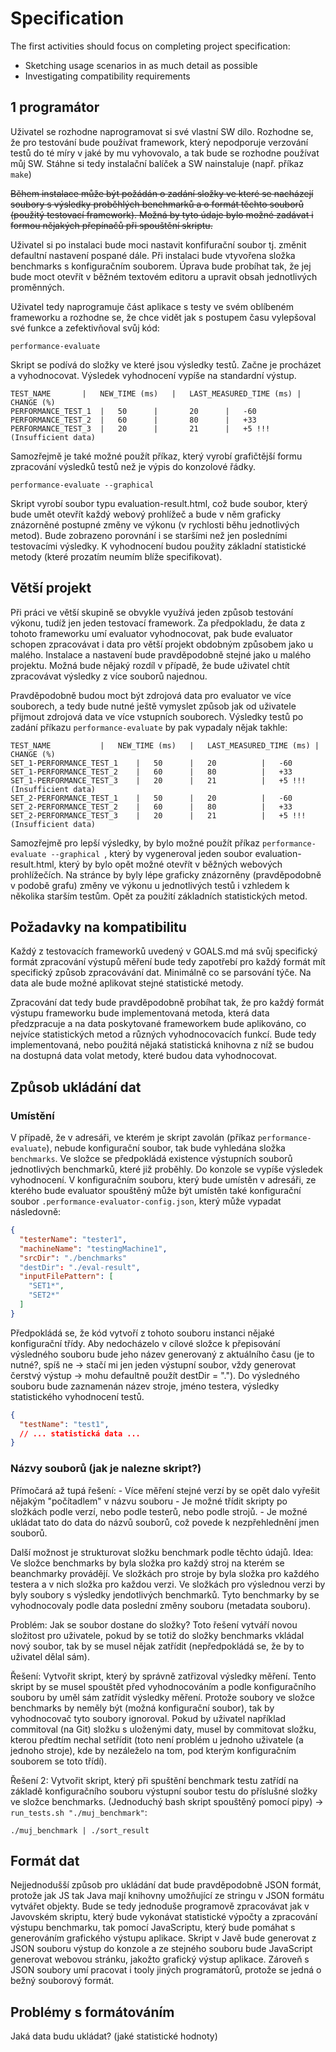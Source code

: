 # Specification

The first activities should focus on completing project specification:

- Sketching usage scenarios in as much detail as possible
- Investigating compatibility requirements

## 1 programátor
Uživatel se rozhodne naprogramovat si své vlastní SW dílo.
Rozhodne se, že pro testování bude používat framework, který nepodporuje verzování testů do té míry v jaké by mu vyhovovalo,
a tak bude se rozhodne používat můj SW.
Stáhne si tedy instalační balíček a SW nainstaluje (např. příkaz ```make```)


~~Během instalace může být požádán o zadání složky ve které se nacházejí soubory s výsledky proběhlých benchmarků a o formát těchto souborů (použitý testovací framework). Možná by tyto údaje bylo možné zadávat i formou nějakých přepínačů při spouštění skriptu.~~

Uživatel si po instalaci bude moci nastavit konfifurační soubor tj. změnit defaultní nastavení pospané dále. Při instalaci bude vtyvořena složka benchmarks s konfiguračním souborem. Úprava bude probíhat tak, že jej bude moct otevřít v běžném textovém editoru a upravit obsah jednotlivých proměnných.

Uživatel tedy naprogramuje část aplikace s testy ve svém oblíbeném frameworku a rozhodne se, že chce vidět jak s postupem času vylepšoval
své funkce a zefektivňoval svůj kód:
```
performance-evaluate
```
Skript se podívá do složky ve které jsou výsledky testů. Začne je procházet a vyhodnocovat. Výsledek vyhodnocení vypíše na standardní
výstup.

	TEST_NAME		|	NEW_TIME (ms)	|	LAST_MEASURED_TIME (ms)	|	CHANGE (%)
	PERFORMANCE_TEST_1	|	50		|		20		|	-60
	PERFORMANCE_TEST_2	|	60		|		80		|	+33
	PERFORMANCE_TEST_3	|	20		|		21		|	+5 !!! (Insufficient data)

Samozřejmě je také možné použít příkaz, který vyrobí grafičtější formu zpracování výsledků testů než je výpis do konzolové řádky.

```
performance-evaluate --graphical
```
Skript vyrobí soubor typu evaluation-result.html, což bude soubor, který bude umět otevřít každý webový prohlížeč a bude v něm graficky
znázorněné postupné změny ve výkonu (v rychlosti běhu jednotlivých metod). Bude zobrazeno porovnání i se staršími než jen posledními
testovacími výsledky. K vyhodnocení budou použity základní statistické metody (které prozatím neumím blíže specifikovat).


## Větší projekt
Při práci ve větší skupině se obvykle využívá jeden způsob testování výkonu, tudíž jen jeden testovací framework. Za předpokladu, že data z tohoto frameworku umí evaluator vyhodnocovat, pak bude evaluator schopen zpracovávat i data pro větší projekt obdobným způsobem jako u malého.
Instalace a nastavení bude pravděpodobně stejné jako u malého projektu. Možná bude nějaký rozdíl v případě, že bude uživatel chtít zpracovávat výsledky z více souborů najednou.

Pravděpodobně budou moct být zdrojová data pro evaluator ve více souborech, a tedy bude nutné ještě vymyslet způsob jak od uživatele přijmout zdrojová data ve více vstupních souborech. Výsledky testů po zadání příkazu ```performance-evaluate``` by pak vypadaly nějak takhle:

	TEST_NAME			|	NEW_TIME (ms)	|	LAST_MEASURED_TIME (ms)	|	CHANGE (%)
	SET_1-PERFORMANCE_TEST_1	|	50		|	20			|	-60
	SET_1-PERFORMANCE_TEST_2	|	60		|	80			|	+33
	SET_1-PERFORMANCE_TEST_3	|	20		|	21			|	+5 !!! (Insufficient data)
	SET_2-PERFORMANCE_TEST_1	|	50		|	20			|	-60
	SET_2-PERFORMANCE_TEST_2	|	60		|	80			|	+33
	SET_2-PERFORMANCE_TEST_3	|	20		|	21			|	+5 !!! (Insufficient data)

Samozřejmě pro lepší výsledky, by bylo možné použít příkaz ```performance-evaluate --graphical ```, který by vygeneroval jeden soubor 
evaluation-result.html, který by bylo opět možné otevřít v běžných webových prohlížečích. Na stránce by byly lépe graficky znázorněny
(pravděpodobně v podobě grafu) změny ve výkonu u jednotlivých testů i vzhledem k několika starším testům. Opět za použití základních 
statistických metod. 

## Požadavky na kompatibilitu
Každý z testovacích frameworků uvedený v GOALS.md má svůj specifický formát zpracování výstupů měření bude tedy zapotřebí pro každý formát mít specifický způsob zpracovávání dat. Minimálně co se parsování týče. Na data ale bude možné aplikovat stejné statistické metody.

Zpracování dat tedy bude pravděpodobně probíhat tak, že pro každý formát výstupu frameworku bude implementovaná metoda, která data předzpracuje a na data poskytované frameworkem bude aplikováno, co nejvíce statistických metod a různých vyhodnocovacích funkcí. Bude tedy implementovaná, nebo použitá nějaká statistická knihovna z níž se budou na dostupná data volat metody, které budou data vyhodnocovat.

## Způsob ukládání dat
### Umístění
V případě, že v adresáři, ve kterém je skript zavolán (příkaz `performance-evaluate`), nebude konfigurační soubor, tak bude vyhledána složka `benchmarks`. Ve složce se předpokládá existence výstupních souborů jednotlivých benchmarků, které již proběhly. Do konzole se vypíše výsledek vyhodnocení.
V konfiguračním souboru, který bude umístěn v adresáři, ze kterého bude evaluator spouštěný může být umístěn také konfigurační soubor `.performance-evaluator-config.json`, který může vypadat následovně:
```json
{
  "testerName": "tester1",
  "machineName": "testingMachine1",
  "srcDir": "./benchmarks"
  "destDir": "./eval-result",
  "inputFilePattern": [
    "SET1*",
	"SET2*"
  ]
}
```
Předpokládá se, že kód vytvoří z tohoto souboru instanci nějaké konfigurační třídy. Aby nedocházelo v cílové složce k přepisování výsledného souboru bude jeho název generovaný z aktuálního času (je to nutné?, spíš ne -> stačí mi jen jeden výstupní soubor, vždy generovat čerstvý výstup -> mohu defaultně použít destDir = ".").
Do výsledného souboru bude zaznamenán název stroje, jméno testera, výsledky statistického vyhodnocení testů.
```json
{
  "testName": "test1",
  // ... statistická data ...
}
```

### Názvy souborů (jak je nalezne skript?)
Přímočará až tupá řešení:
	- Více měření stejné verzí by se opět dalo vyřešit nějakým "počítadlem" v názvu souboru
	- Je možné třídit skripty po složkách podle verzí, nebo podle testerů, nebo podle strojů.
	- Je možné ukládat tato do data do názvů souborů, což povede k nezpřehlednění jmen souborů.

Další možnost je strukturovat složku benchmark podle těchto údajů. 
Idea: 
Ve složce benchmarks by byla složka pro každý stroj na kterém se beanchmarky provádějí. Ve složkách pro stroje by byla složka pro každého testera a v nich složka pro každou verzi. Ve složkách pro výslednou verzi by byly soubory s výsledky jendotlivých benchmarků. Tyto benchmarky by se vyhodnocovaly podle data poslední změny souboru (metadata souboru).

Problém:
Jak se soubor dostane do složky? Toto řešení vytváří novou složitost pro uživatele, pokud by se totiž do složky benchmarks vkládal nový soubor, tak by se musel nějak zatřídit (nepředpokládá se, že by to uživatel dělal sám).

Řešení:
Vytvořit skript, který by správně zatřizoval výsledky měření. Tento skript by se musel spouštět před vyhodnocováním a podle  konfiguračního souboru by uměl sám zatřídit výsledky měření. Protože soubory ve složce benchmarks by neměly být (možná konfigurační soubor), tak by vyhodnocovač tyto soubory ignoroval. Pokud by uživatel například commitoval (na Git) složku s uloženými daty, musel by commitovat složku, kterou předtím nechal setřídit (toto není problém u jednoho uživatele (a jednoho stroje), kde by nezáleželo na tom, pod kterým konfiguračním souborem se toto třídí).

Řešení 2:
Vytvořit skript, který při spuštění benchmark testu zatřídí na základě konfiguračního souboru výstupní soubor testu do příslušné složky ve složce benchmarks. (Jednoduchý bash skript spouštěný pomocí pipy) -> 
`run_tests.sh "./muj_benchmark"`:
```
./muj_benchmark | ./sort_result
```

## Formát dat
Nejjednodušší způsob pro ukládání dat bude pravděpodobně JSON formát, protože jak JS tak Java mají knihovny umožňující ze stringu v JSON formátu vytvářet objekty. Bude se tedy jednoduše programově zpracovávat jak v Javovském skriptu, který bude vykonávat statistické výpočty a zpracování výstupu benchmarku, tak pomocí JavaScriptu, který bude pomáhat s generováním grafického výstupu aplikace.
Skript v Javě bude generovat z JSON souboru výstup do konzole a ze stejného souboru bude JavaScript generovat webovou stránku, jakožto grafický výstup aplikace. Zároveň s JSON soubory umí pracovat i tooly jiných programátorů, protože se jedná o bežný souborový formát.

## Problémy s formátováním 
Jaká data budu ukládat? (jaké statistické hodnoty)



